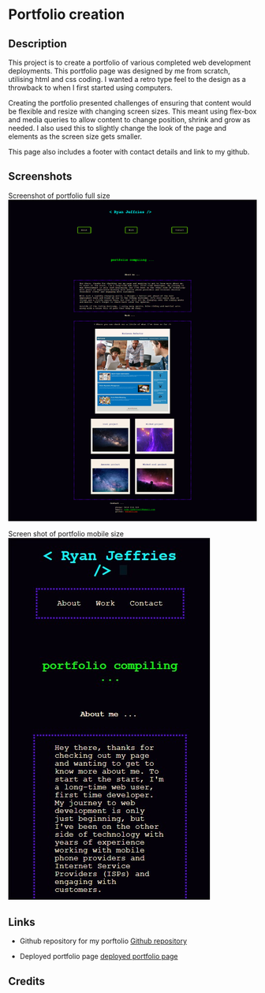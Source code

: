 # Portfolio creation

## Description

This project is to create a portfolio of various completed web
development deployments. This portfolio page was designed by me from 
scratch, utilising html and css coding. I wanted a retro type feel 
to the design as a throwback to when I first started using computers. 

Creating the portfolio presented challenges of ensuring that content
would be flexible and resize with changing screen sizes. This meant using flex-box and media queries to allow content to change position, 
shrink and grow as needed. I also used this to slightly change the look
of the page and elements as the screen size gets smaller. 

This page also includes a footer with contact details and link to my 
github. 

## Screenshots

Screenshot of portfolio full size ![Screenshot of portfolio full size](./screenshots/full-size-portfolio.jpg)

Screen shot of portfolio mobile size ![Screenshot of portfolio mobile size](./screenshots/mobile-size-portfolio.jpg)

## Links

* Github repository for my porftolio [Github repository](https://github.com/RHJeffries/Portfolio)

* Deployed portfolio page [deployed portfolio page](https://rhjeffries.github.io/Portfolio/)

## Credits


